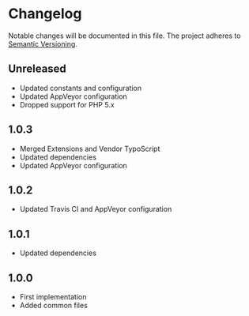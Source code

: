 Changelog
=========

Notable changes will be documented in this file. The project adheres to [Semantic Versioning].

Unreleased
----------

* Updated constants and configuration
* Updated AppVeyor configuration
* Dropped support for PHP 5.x

1.0.3
-----

* Merged Extensions and Vendor TypoScript
* Updated dependencies
* Updated AppVeyor configuration

1.0.2
-----

* Updated Travis CI and AppVeyor configuration

1.0.1
-----

* Updated dependencies

1.0.0
-----

* First implementation
* Added common files

[Semantic Versioning]: http://semver.org "Semantic Versioning"